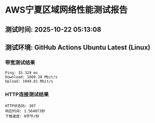 # AWS宁夏区域网络性能测试报告
## 测试时间: 2025-10-22 05:13:08
## 测试环境: GitHub Actions Ubuntu Latest (Linux)

### 带宽测试结果
```
Ping: 35.329 ms
Download: 1869.28 Mbit/s
Upload: 1049.81 Mbit/s
```

### HTTP连接测试结果
```
HTTP状态码: 307
响应时间: 1.564073秒
下载速度: 0字节/秒
```

